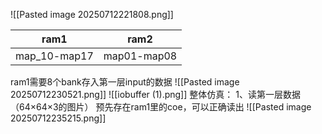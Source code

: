 ![[Pasted image 20250712221808.png]]

| ram1         | ram2        |
| ------------ | ----------- |
| map_10-map17 | map01-map08 |
ram1需要8个bank存入第一层input的数据
![[Pasted image 20250712230521.png]]
![[iobuffer (1).png]]
整体仿真：
1、读第一层数据（64×64×3的图片）
预先存在ram1里的coe，可以正确读出
![[Pasted image 20250712235215.png]]